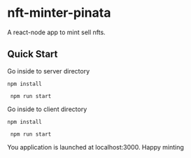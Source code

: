 # nft-minter-pinata
A react-node app to mint sell nfts. 

## Quick Start
Go inside to server directory

` npm install `   

` npm run start`

Go inside to client directory

` npm install `   

` npm run start`

You application is launched at localhost:3000. Happy minting